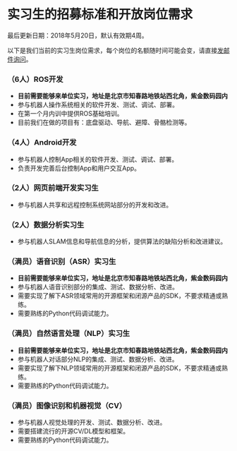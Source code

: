 实习生的招募标准和开放岗位需求
=========================

最后更新日期：2018年5月20日，默认有效期4周。

以下是我们当前的实习生岗位需求，每个岗位的名额随时间可能会变，请直接[发邮件询问](mailto:wuwei@droid.ac.cn)。

### （6人）ROS开发
- **目前需要能够来单位实习，地址是北京市知春路地铁站西北角，紫金数码园内**
- 参与机器人操作系统相关的软件开发、测试、调试、部署。
- 在第一个月内训中提供ROS基础培训。
- 目前我们在做的项目有：底盘驱动、导航、避障、骨骼检测等。

### （4人）Android开发
- 参与机器人控制App相关的软件开发、测试、调试、部署。
- 负责开发完善后台控制App和用户交互App。

### （2人）网页前端开发实习生
- 参与机器人共享和远程控制系统网站部分的开发和改进。

### （2人）数据分析实习生
- 参与机器人SLAM信息和导航信息的分析，提供算法的缺陷分析和改进建议。

### （满员）语音识别（ASR）实习生
- **目前需要能够来单位实习，地址是北京市知春路地铁站西北角，紫金数码园内**
- 参与机器人语音识别部分的集成、测试、数据分析、改进。
- 需要实现了解下ASR领域常用的开源框架和闭源产品的SDK，不要求精通或熟练。
- 需要熟练的Python代码调试能力。

### （满员）自然语言处理（NLP）实习生
- **目前需要能够来单位实习，地址是北京市知春路地铁站西北角，紫金数码园内**
- 参与机器人对话部分NLP的集成、测试、数据分析、改进。
- 需要实现了解下NLP领域常用的开源框架和闭源产品的SDK，不要求精通或熟练。
- 需要熟练的Python代码调试能力。

### （满员）图像识别和机器视觉（CV）
- 参与机器人视觉处理的开发、测试、数据分析、改进。
- 需要搭建流行的开源CV/DL模型和框架。
- 需要熟练的Python代码调试能力。

